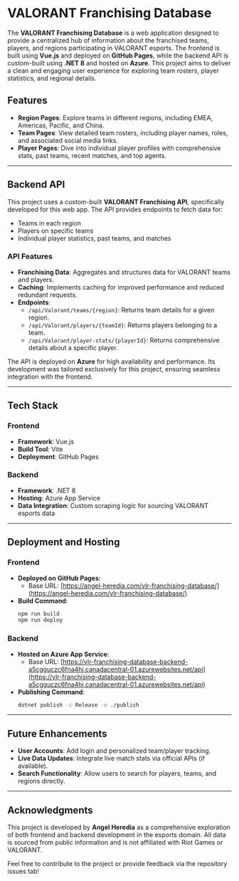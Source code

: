 # VALORANT Franchising Database

The **VALORANT Franchising Database** is a web application designed to provide a centralized hub of information about the franchised teams, players, and regions participating in VALORANT esports. The frontend is built using **Vue.js** and deployed on **GitHub Pages**, while the backend API is custom-built using **.NET 8** and hosted on **Azure**. This project aims to deliver a clean and engaging user experience for exploring team rosters, player statistics, and regional details.

## Features

- **Region Pages**: Explore teams in different regions, including EMEA, Americas, Pacific, and China.
- **Team Pages**: View detailed team rosters, including player names, roles, and associated social media links.
- **Player Pages**: Dive into individual player profiles with comprehensive stats, past teams, recent matches, and top agents.

---

## Backend API

This project uses a custom-built **VALORANT Franchising API**, specifically developed for this web app. The API provides endpoints to fetch data for:

- Teams in each region
- Players on specific teams
- Individual player statistics, past teams, and matches

### API Features

- **Franchising Data**: Aggregates and structures data for VALORANT teams and players.
- **Caching**: Implements caching for improved performance and reduced redundant requests.
- **Endpoints**:
  - `/api/Valorant/teams/{region}`: Returns team details for a given region.
  - `/api/Valorant/players/{teamId}`: Returns players belonging to a team.
  - `/api/Valorant/player-stats/{playerId}`: Returns comprehensive details about a specific player.

The API is deployed on **Azure** for high availability and performance. Its development was tailored exclusively for this project, ensuring seamless integration with the frontend.

---

## Tech Stack

### Frontend

- **Framework**: Vue.js
- **Build Tool**: Vite
- **Deployment**: GitHub Pages

### Backend

- **Framework**: .NET 8
- **Hosting**: Azure App Service
- **Data Integration**: Custom scraping logic for sourcing VALORANT esports data

---

## Deployment and Hosting

### Frontend

- **Deployed on GitHub Pages**:
  - Base URL: [https://angel-heredia.com/vlr-franchising-database/](https://angel-heredia.com/vlr-franchising-database/)
- **Build Command**:
  ```bash
  npm run build
  npm run deploy
  ```

### Backend

- **Hosted on Azure App Service**:
  - Base URL: [https://vlr-franchising-database-backend-a5cgguczc6fna4hj.canadacentral-01.azurewebsites.net/api](https://vlr-franchising-database-backend-a5cgguczc6fna4hj.canadacentral-01.azurewebsites.net/api)
- **Publishing Command**:
  ```bash
  dotnet publish -c Release -o ./publish
  ```

---

## Future Enhancements

- **User Accounts**: Add login and personalized team/player tracking.
- **Live Data Updates**: Integrate live match stats via official APIs (if available).
- **Search Functionality**: Allow users to search for players, teams, and regions directly.

---

## Acknowledgments

This project is developed by **Angel Heredia** as a comprehensive exploration of both frontend and backend development in the esports domain. All data is sourced from public information and is not affiliated with Riot Games or VALORANT.

Feel free to contribute to the project or provide feedback via the repository issues tab!
